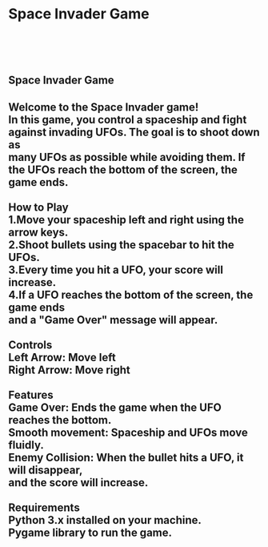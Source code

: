 <h1>Space Invader Game<h1>
<br>
<h2>Space Invader Game<h2>
Welcome to the Space Invader game!<br>
In this game, you control a spaceship and fight against invading UFOs. The goal is to shoot down as<br>
many UFOs as possible while avoiding them. If the UFOs reach the bottom of the screen, the game ends.<br>
<br>
How to Play<br>
1.Move your spaceship left and right using the arrow keys.<br>
2.Shoot bullets using the spacebar to hit the UFOs.<br>
3.Every time you hit a UFO, your score will increase.<br>
4.If a UFO reaches the bottom of the screen, the game ends<br>
 and a "Game Over" message will appear.<br>
<br>
 Controls<br>
Left Arrow: Move left<br>
Right Arrow: Move right<br>
<br>
Features<br>
Game Over: Ends the game when the UFO reaches the bottom.<br>
Smooth movement: Spaceship and UFOs move fluidly.<br>
Enemy Collision: When the bullet hits a UFO, it will disappear, <br>
and the score will increase.<br>
<br>
Requirements<br>
Python 3.x installed on your machine.<br>
Pygame library to run the game.<br.>
